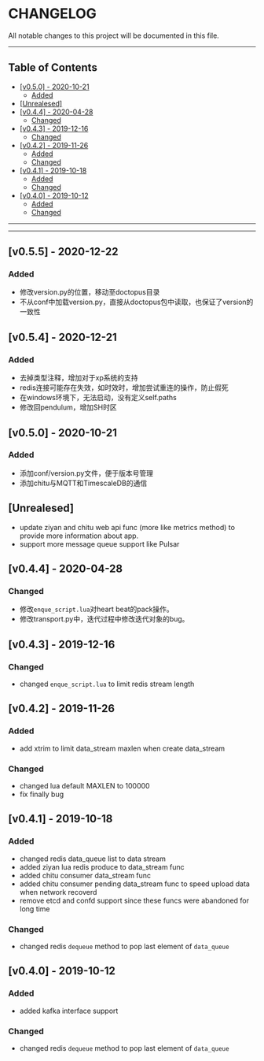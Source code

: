 # CHANGELOG

All notable changes to this project will be documented in this file.

---

## Table of Contents

<!-- vim-markdown-toc GFM -->

* [[v0.5.0] - 2020-10-21](#v050---2020-10-21)
   * [Added](#added)
* [[Unrealesed]](#unrealesed)
* [[v0.4.4] - 2020-04-28](#v044---2020-04-28)
   * [Changed](#changed)
* [[v0.4.3] - 2019-12-16](#v043---2019-12-16)
   * [Changed](#changed-1)
* [[v0.4.2] - 2019-11-26](#v042---2019-11-26)
   * [Added](#added-1)
   * [Changed](#changed-2)
* [[v0.4.1] - 2019-10-18](#v041---2019-10-18)
   * [Added](#added-2)
   * [Changed](#changed-3)
* [[v0.4.0] - 2019-10-12](#v040---2019-10-12)
   * [Added](#added-3)
   * [Changed](#changed-4)

<!-- vim-markdown-toc -->

---

<!-- Object info -->

---

## [v0.5.5] - 2020-12-22

### Added

- 修改version.py的位置，移动至doctopus目录
- 不从conf中加载version.py，直接从doctopus包中读取，也保证了version的一致性

## [v0.5.4] - 2020-12-21

### Added

- 去掉类型注释，增加对于xp系统的支持
- redis连接可能存在失效，如时效时，增加尝试重连的操作，防止假死
- 在windows环境下，无法启动，没有定义self.paths
- 修改回pendulum，增加SH时区

## [v0.5.0] - 2020-10-21

### Added

- 添加conf/version.py文件，便于版本号管理
- 添加chitu与MQTT和TimescaleDB的通信

## [Unrealesed]

- update ziyan and chitu web api func (more like metrics method) to provide more information about app.
- support more message queue support like Pulsar

## [v0.4.4] - 2020-04-28

### Changed

- 修改`enque_script.lua`对heart beat的pack操作。
- 修改transport.py中，迭代过程中修改迭代对象的bug。

## [v0.4.3] - 2019-12-16

### Changed

- changed `enque_script.lua` to limit redis stream length

## [v0.4.2] - 2019-11-26

### Added

- add xtrim to limit data_stream maxlen when create data_stream

### Changed

- changed lua default MAXLEN to 100000
- fix finally bug

## [v0.4.1] - 2019-10-18

### Added

- changed redis data_queue list to data stream
- added ziyan lua redis produce to data_stream func
- added chitu consumer data_stream func
- added chitu consumer pending data_stream func to speed upload data when network recoverd
- remove etcd and confd support since these funcs were abandoned for long time

### Changed

- changed redis `dequeue` method to pop last element of `data_queue`

## [v0.4.0] - 2019-10-12

### Added

- added kafka interface support

### Changed

- changed redis `dequeue` method to pop last element of `data_queue`
